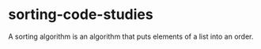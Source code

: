 # sorting-code-studies
A sorting algorithm is an algorithm that puts elements of a list into an order.
